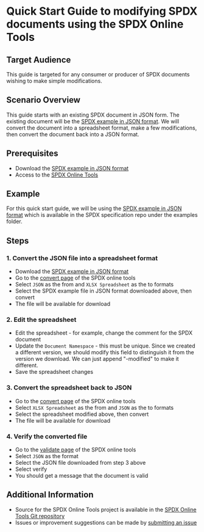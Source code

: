 # Quick Start Guide to modifying SPDX documents using the SPDX Online Tools

## Target Audience
This guide is targeted for any consumer or producer of SPDX documents wishing to make simple modifications.

## Scenario Overview
This guide starts with an existing SPDX document in JSON form.
The existing document will be the [SPDX example in JSON format](https://github.com/spdx/spdx-spec/raw/development/v2.3.1/examples/SPDXJSONExample-v2.3.spdx.json).
We will convert the document into a spreadsheet format, make a few modifications, then convert the document back into a JSON format.

## Prerequisites
- Download the [SPDX example in JSON format](https://github.com/spdx/spdx-spec/raw/development/v2.3.1/examples/SPDXJSONExample-v2.3.spdx.json)
- Access to the [SPDX Online Tools](https://tools.spdx.org/app)

## Example
For this quick start guide, we will be using the [SPDX example in JSON format](https://github.com/spdx/spdx-spec/raw/development/v2.3.1/examples/SPDXJSONExample-v2.3.spdx.json) which is available in the SPDX specification repo under the examples folder.

## Steps

### 1. Convert the JSON file into a spreadsheet format
- Download the [SPDX example in JSON format](https://github.com/spdx/spdx-spec/raw/development/v2.3.1/examples/SPDXJSONExample-v2.3.spdx.json)
- Go to the [convert page](https://tools.spdx.org/app/convert/) of the SPDX online tools
- Select `JSON` as the from and `XLSX Spreadsheet` as the to formats
- Select the SPDX example file in JSON format downloaded above, then convert
- The file will be available for download

### 2. Edit the spreadsheet
- Edit the spreadsheet - for example, change the comment for the SPDX document
- Update the `Document Namespace` - this must be unique.  Since we created a different version, we should modify this field to distinguish it from the version we download.  We can just append "-modified" to make it different.
- Save the spreadsheet changes

### 3. Convert the spreadsheet back to JSON
- Go to the [convert page](https://tools.spdx.org/app/convert/) of the SPDX online tools
- Select `XLSX Spreadsheet` as the from and `JSON` as the to formats
- Select the spreadsheet modified above, then convert
- The file will be available for download

### 4. Verify the converted file
- Go to the [validate page](https://tools.spdx.org/app/validate/) of the SPDX online tools
- Select `JSON` as the format
- Select the JSON file downloaded from step 3 above
- Select verify
- You should get a message that the document is valid

## Additional Information
- Source for the SPDX Online Tools project is available in the [SPDX Online Tools Git repository](https://github.com/spdx/spdx-online-tools)
- Issues or improvement suggestions can be made by [submitting an issue](https://github.com/spdx/spdx-online-tools/issues)
